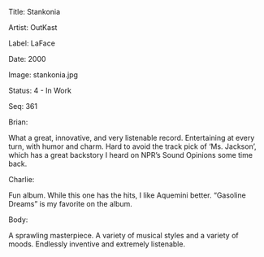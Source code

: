 Title:  Stankonia

Artist: OutKast

Label:  LaFace

Date:   2000

Image:  stankonia.jpg

Status: 4 - In Work

Seq:    361

Brian: 

What a great, innovative, and very listenable record. Entertaining at every turn, with humor and charm. Hard to avoid the track pick of ‘Ms. Jackson’, which has a great backstory I heard on NPR’s Sound Opinions some time back.  


Charlie: 

Fun album. While this one has the hits, I like Aquemini better. “Gasoline Dreams” is my favorite on the album. 


Body: 

A sprawling masterpiece. A variety of musical styles and a variety of moods. Endlessly inventive and extremely listenable. 

